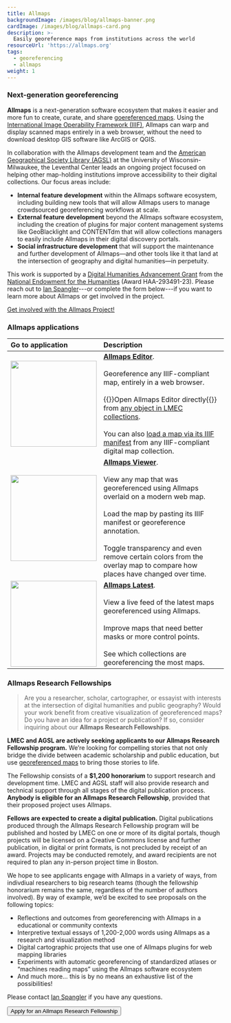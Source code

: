 ```yaml
---
title: Allmaps
backgroundImage: /images/blog/allmaps-banner.png
cardImage: /images/blog/allmaps-card.png
description: >-
  Easily georeference maps from institutions across the world
resourceUrl: 'https://allmaps.org'
tags:
  - georeferencing
  - allmaps
weight: 1
---
```


### Next-generation georeferencing

**Allmaps** is a next-generation software ecosystem that makes it easier and more fun to create, curate, and share [goereferenced maps](https://www.leventhalmap.org/projects/digital-projects/georeferencing/). Using the [International Image Operability Framework (IIIF)](https://iiif.io/), Allmaps can warp and display scanned maps entirely in a web browser, without the need to download desktop GIS software like ArcGIS or QGIS.

In collaboration with the Allmaps development team and the [American Geographical Society Library (AGSL)](https://uwm.edu/libraries/2023/10/17/agsl-neh-grant/) at the University of Wisconsin-Milwaukee, the Leventhal Center leads an ongoing project focused on helping other map-holding institutions improve accessibility to their digital collections. Our focus areas include:
* **Internal feature development** within the Allmaps software ecosystem, including building new tools that will allow Allmaps users to manage crowdsourced georeferencing workflows at scale.
* **External feature development** beyond the Allmaps software ecosystem, including the creation of plugins for major content management systems like GeoBlacklight and CONTENTdm that will allow collections managers to easily include Allmaps in their digital discovery portals.
* **Social infrastructure development** that will support the maintenance and further development of Allmaps—and other tools like it that land at the intersection of geography and digital humanities—in perpetuity.

This work is supported by a [Digital Humanities Advancement Grant](https://www.neh.gov/grants/odh/digital-humanities-advancement-grants) from the [National Endowment for the Humanities](https://www.neh.gov/) (Award HAA-293491-23). Please reach out to [Ian Spangler](https://www.leventhalmap.org/about/people/ian-spangler/)---or complete the form below---if you want to learn more about Allmaps or get involved in the project.

<a class="btn btn-primary-outline" href="https://tally.so/r/3qG9Og" target="_blank">Get involved with the Allmaps Project!</a>


### Allmaps applications

| Go to application | Description |
| :----------------------------- | :--------------- |
| <a target="blank" href="https://editor.allmaps.org"><img src="/images/blog/allmaps-editor.png" width=200></a>  | **[Allmaps Editor](https://editor.allmaps.org)**.<br><br> Georeference any IIIF-compliant map, entirely in a web browser.<br><br> {{<popup img-src="/images/blog/georef-existing-map.png" img-bib="/images/blog/georef-existing-map.png" class=popupTooltip target="blank">}}Open Allmaps Editor directly{{</popup>}} from [any object in LMEC collections](https://collections.leventhalmap.org).<br><br>You can also [load a map via its IIIF manifest](https://mapping.share.library.harvard.edu/tutorials/georeferencing/allmaps/) from any IIIF-compliant digital map collection. |
| <a target="blank" href="https://viewer.allmaps.org"><img src="https://cartinal.leventhalmap.org/assets/img/dev-viewer.9bd3e7f5.png" width=200></a> | **[Allmaps Viewer](https://viewer.allmaps.org)**.<br><br>View any map that was georeferenced using Allmaps overlaid on a modern web map.<br><br>Load the map by pasting its IIIF manifest or georeference annotation.<br><br>Toggle transparency and even remove certain colors from the overlay map to compare how places have changed over time.|
| <a target="blank" href="https://latest.allmaps.org"><img src="/images/blog/allmaps-latest.png" width=200></a> | **[Allmaps Latest](https://latest.allmaps.org)**.<br><br>View a live feed of the latest maps georeferenced using Allmaps.<br><br>Improve maps that need better masks or more control points.<br><br>See which collections are georeferencing the most maps. |

### Allmaps Research Fellowships

> Are you a researcher, scholar, cartographer, or essayist with interests at the intersection of digital humanities and public geography? Would your work benefit from creative visualization of georeferenced maps? Do you have an idea for a project or publication? If so, consider inquiring about our **Allmaps Research Fellowships**.

**LMEC and AGSL are actively seeking applicants to our Allmaps Research Fellowship program.** We’re looking for compelling stories that not only bridge the divide between academic scholarship and public education, but use [georeferenced maps](https://www.leventhalmap.org/projects/digital-projects/georeferencing/) to bring those stories to life.

The Fellowship consists of a **$1,200 honorarium** to support research and development time. LMEC and AGSL staff will also provide research and technical support through all stages of the digital publication process. **Anybody is eligible for an Allmaps Research Fellowship**, provided that their proposed project uses Allmaps.

**Fellows are expected to create a digital publication.** Digital publications produced through the Allmaps Research Fellowship program will be published and hosted by LMEC on one or more of its digital portals, though projects will be licensed on a Creative Commons license and further publication, in digital or print formats, is not precluded by receipt of an award. Projects may be conducted remotely, and award recipients are not required to plan any in-person project time in Boston.

We hope to see applicants engage with Allmaps in a variety of ways, from indivdiual researchers to big research teams (though the fellowship honorarium remains the same, regardless of the number of authors involved). By way of example, we’d be excited to see proposals on the following topics:

* Reflections and outcomes from georeferencing with Allmaps in a educational or community contexts
* Interpretive textual essays of 1,200-2,000 words using Allmaps as a research and visualization method
* Digital cartographic projects that use one of Allmaps plugins for web mapping libraries
* Experiments with automatic georeferencing of standardized atlases or “machines reading maps” using the Allmaps software ecosystem
* And much more… this is by no means an exhaustive list of the possibilities!

Please contact [Ian Spangler](https://www.leventhalmap.org/about/people/ian-spangler/) if you have any questions.

<button class="btn btn-primary" type="button" href="https://tally.so/r/wzr0Yk">Apply for an Allmaps Research Fellowship</button>